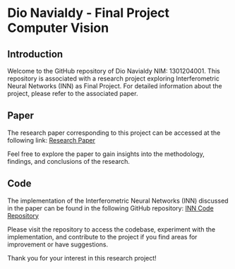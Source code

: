 # Dio Navialdy - Final Project Computer Vision

## Introduction

Welcome to the GitHub repository of Dio Navialdy NIM: 1301204001. This repository is associated with a research project exploring Interferometric Neural Networks (INN) as Final Project.
For detailed information about the project, please refer to the associated paper.

## Paper

The research paper corresponding to this project can be accessed at the following link:
[Research Paper](https://arxiv.org/pdf/2310.16742v1.pdf)

Feel free to explore the paper to gain insights into the methodology, findings, and conclusions of the research.

## Code

The implementation of the Interferometric Neural Networks (INN) discussed in the paper can be found in the following GitHub repository:
[INN Code Repository](https://github.com/ArunSehrawat/Interferometric-Neural-Networks/tree/main)

Please visit the repository to access the codebase, experiment with the implementation, and contribute to the project if you find areas for improvement or have suggestions.

Thank you for your interest in this research project!
